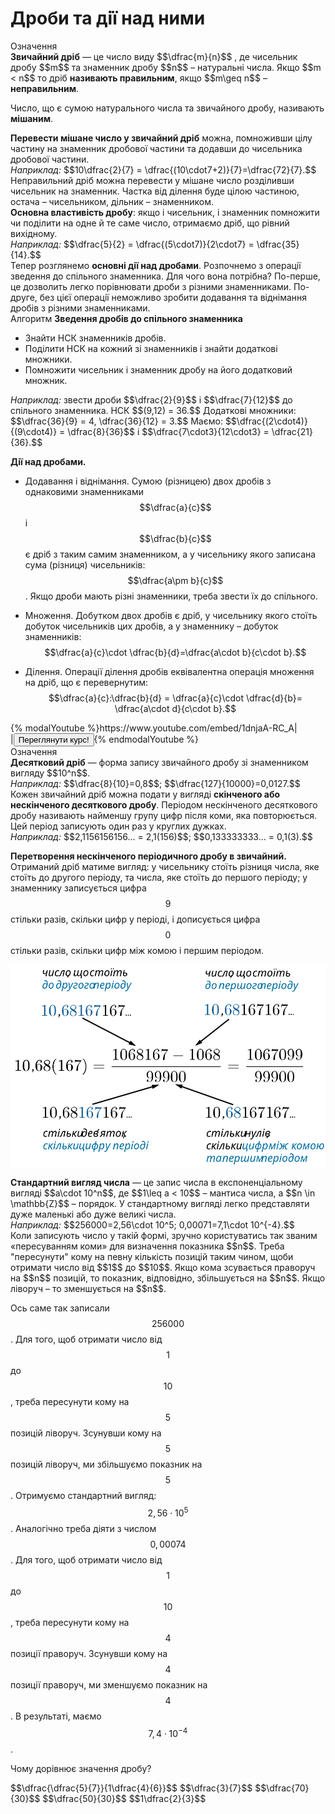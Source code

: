 # Дроби та дiї над ними

<div class="space">
<div class="eoz-wrap">
<span class="eoz">Означення</span>
<div class="eoz-text">
<b>Звичайний дрiб</b> — це число виду $$\dfrac{m}{n}$$ , де чисельник дробу $$m$$ та знаменник дробу $$n$$ – натуральнi числа. Якщо $$m < n$$ то дрiб <b>називають правильним</b>, якщо $$m\geq n$$ – <b>неправильним</b>.
</div>
</div>
</div>


Число, що є сумою натурального числа та звичайного дробу, називають **мiшаним**.

<div class="space"><b>Перевести мiшане число у звичайний дрiб</b> можна, помноживши цiлу частину на знаменник дробової частини та додавши до чисельника дробової частини.</div>

<div class="space"><i>Наприклад:</i> $$10\dfrac{2}{7} = \dfrac{(10\cdot7+2)}{7}=\dfrac{72}{7}.$$</div>

<div class="space">Неправильний дрiб можна перевести у мiшане число роздiливши чисельник на знаменник. Частка вiд дiлення буде цiлою частиною, остача – чисельником, дiльник – знаменником.</div>

<div class="space"><b>Основна властивiсть дробу</b>: якщо i чисельник, i знаменник помножити чи подiлити на одне й те саме число, отримаємо дрiб, що рiвний вихiдному.</div>

<div class="space"><i>Наприклад:</i> $$\dfrac{5}{2} = \dfrac{(5\cdot7)}{2\cdot7} = \dfrac{35}{14}.$$</div>

<div class="space">Тепер розглянемо <b>основнi дiї над дробами</b>. Розпочнемо з операцiї зведення до спiльного знаменника. Для чого вона потрiбна? По-перше, це дозволить легко порiвнювати дроби з рiзними знаменниками. По-друге, без цiєї операцiї неможливо зробити додавання та вiднiмання дробiв з рiзними знаменниками.</div>

<div class="space">
<div class="alg-wrap">
<span class="alg">Алгоритм</span> <b>Зведення дробiв до спiльного знаменника</b>
<div class="alg-text">
<ul>
<li>Знайти НСК знаменникiв дробiв.</li>
<li>Подiлити НСК на кожний зi знаменникiв i знайти додатковi множники.</li>
<li>Помножити чисельник i знаменник дробу на його додатковий множник.</li>
</ul>
</div>
</div>
</div>

<div class="space">
<i>Наприклад:</i> звести дроби $$\dfrac{2}{9}$$ i $$\dfrac{7}{12}$$ до спiльного знаменника. НСК $$(9,12) = 36.$$ Додатковi множники: $$\dfrac{36}{9} = 4, \dfrac{36}{12} = 3.$$ Маємо: $$\dfrac{(2\cdot4)}{(9\cdot4)} = \dfrac{8}{36}$$ i $$\dfrac{7\cdot3}{12\cdot3} = \dfrac{21}{36}.$$</div>


**Дiї над дробами.**
* Додавання i вiднiмання. Сумою (рiзницею) двох дробiв з однаковими знаменниками $$\dfrac{a}{c}$$ i $$\dfrac{b}{c}$$ є дрiб з таким самим знаменником, а у чисельнику якого записана сума (рiзниця) чисельникiв: $$\dfrac{a\pm b}{c}$$. Якщо дроби мають різні знаменники, треба звести їх до спільного.

* Множення. Добутком двох дробів є дріб, у чисельнику якого стоїть добуток чисельників цих дробів, а у знаменнику – добуток знаменників: $$\dfrac{a}{c}\cdot \dfrac{b}{d}=\dfrac{a\cdot b}{c\cdot b}.$$

* Ділення. Операції ділення дробів еквівалентна операція множення на дріб, що є перевернутим: $$\dfrac{a}{c}:\dfrac{b}{d} = \dfrac{a}{c}\cdot \dfrac{d}{b}= \dfrac{a\cdot d}{c\cdot b}.$$

<div>
{% modalYoutube %}https://www.youtube.com/embed/1dnjaA-RC_A|
<div class="popup" style="background-image: url('https://cdn.rawgit.com/chudaol/ed-era-book-math/master/picsforvid/dii_nad_drobami.png');">
  <div id="youtube-logo">
  </div>
</div>
|<a href="https://study.ed-era.com/courses/EdEra/M101/m101/about"><button class="but">Переглянути курс!</button></a>{% endmodalYoutube %}
</div>

<div class="space">
<div class="eoz-wrap">
<span class="eoz">Означення</span>
<div class="eoz-text">
<b>Десятковий дрiб</b> — форма запису звичайного дробу зi знаменником вигляду $$10^n$$.
</div>
</div>
</div>

<div class="space"><i>Наприклад:</i> $$\dfrac{8}{10}=0,8$$; $$\dfrac{127}{10000}=0,0127.$$</div>

<div class="space">Кожен звичайний дріб можна подати у вигляді <b>скінченого або нескінченого десяткового дробу</b>. Періодом нескінченого десяткового дробу називають найменшу групу цифр після коми, яка повторюється. Цей період записують один раз у круглих дужках.</div>

<div class="space"><i>Наприклад:</i> $$2,1156156156... = 2,1(156)$$; $$0,133333333... = 0,1(3).$$</div>

**Перетворення нескінченого періодичного дробу в звичайний.** Отриманий дріб матиме вигляд: у чисельнику стоїть різниця числа, яке стоїть до другого періоду, та числа, яке стоїть до першого періоду; у знаменнику записується цифра $$9$$ стільки разів, скільки цифр у періоді, і дописується цифра $$0$$ стільки разів, скільки цифр між комою і першим періодом.

<div class="space"><p align="center"><img align="middle" class="image" src="../pics/pic3.svg"/></p></div>

<div class="space"><b>Стандартний вигляд числа</b> — це запис числа в експоненціальному вигляді $$a\cdot 10^n$$, де $$1\leq a < 10$$ – мантиса числа, а $$n \in \mathbb{Z}$$ – порядок. У стандартному вигляді легко представляти дуже маленькі або дуже великі числа.</div>

<div class="space"><i>Наприклад:</i> $$256000=2,56\cdot 10^5; 0,00071=7,1\cdot 10^{-4}.$$</div>

<div class="space">Коли записують число у такій формі, зручно користуватись так званим «пересуванням коми» для визначення показника $$n$$. Треба "пересунути" кому на певну кількість позицій таким чином, щоби отримати число від $$1$$ до $$10$$. Якщо кома зсувається праворуч на $$n$$ позицій, то показник, відповідно, збільшується на $$n$$. Якщо ліворуч – то зменшується на $$n$$.</div>

Ось саме так записали $$256000$$. Для того, щоб отримати число від $$1$$ до $$10$$, треба пересунути кому на $$5$$ позицій ліворуч. Зсунувши кому на $$5$$ позицій ліворуч, ми збільшуємо показник на $$5$$. Отримуємо стандартний вигляд: $$2,56\cdot10^5$$. Аналогічно треба діяти з числом $$0,00074$$. Для того, щоб отримати число від $$1$$ до $$10$$, треба пересунути кому на $$4$$ позиції праворуч. Зсунувши кому на $$4$$ позиції праворуч, ми зменшуємо показник на $$4$$. В результаті, маємо $$7,4\cdot10^{-4}$$.

<quiz correctLabel="correct" incorrectLabel="incorrect" checkLabel="check">
    <question text="">
        <p>Чому дорівнює значення дробу?</p> $$\dfrac{\dfrac{5}{7}}{1\dfrac{4}{6}}$$
        <answer correct>$$\dfrac{3}{7}$$</answer>
        <answer>$$\dfrac{70}{30}$$</answer>
        <answer>$$\dfrac{50}{30}$$</answer>
        <answer>$$1\dfrac{2}{3}$$</answer>
    </question>
</quiz>
